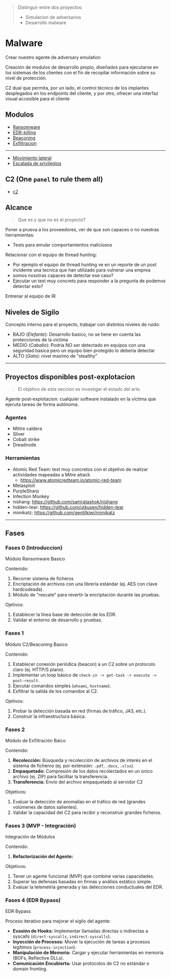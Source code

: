 > Distinguir entre dos proyectos:
> - Simulacion de adversarios
> - Desarrollo malware
>

# Malware

Crear nuestro agente de adversary emulation

Creación de modulos de desarrollo propio, diseñados para ejecutarse en 
los sistemas de los clientes con el fin de recopilar información sobre su nivel 
de protección.

C2 dual que permita, por un lado, el control técnico de los implantes 
desplegados en los endpoints del cliente, y por otro, ofrecer una interfaz 
visual accesible para el cliente

## Modulos
- [Ransomware]("./ransomware.md")
- [EDR-killing]("./edr-killing.md")
- [Beaconing]("./beaconing.md")
- [Exfiltracion]("./exfiltrar.md")
---
- [Movimiento lateral]("./movimiento-lateral.md")
- [Escalada de privilegios]("./escalada-privilegios.md")


## C2 (One ``panel`` to rule them all)
- [c2]("./c2.md")

## Alcance
> Que es y que no es el proyecto?

Poner a prueva a los proveedores, ver de que son capaces o no nuestras herramientas:
- Tests para emular comportamientos maliciosos

Relacionar con el equipo de thread hunting:
- Por ejemplo el equipo de thread hunting ve en un reporte de un post incidente una tecnica que han utilizado para vulnerar una emprea
- somos nosotras capaces de detectar ese caso?
- Ejecutar un test muy concreto para responder a la pregunta de podemos detectar esto?

Entrenar al equipo de IR

## Niveles de Sigilo

Concepto interno para el proyecto, trabajar con distintos niveles de ruido:

- BAJO (*Elefante*): Desarrollo basico, no se tiene en cuenta las protecciones de la victima
- MEDIO (*Caballo*): Podria NO ser detectado en equipos con una seguridad basica pero un equipo bien protegido lo deberia detectar
- ALTO (*Gato*): nivel maximo de “stealthy”

---

## Proyectos disponibles post-explotacion

> El objetivo de esta seccion es investigar el estado del arte.

Agente post-explotacion: cualquier software instalado en la víctima que ejecuta tareas de forma autónoma.

### Agentes
- Mittre caldera
- Sliver
- Cobalt strike
- Dreadnode

### Herramientas
- Atomic Red Team: test muy concretos con el objetivo de realizar actividades mapeadas a Mitre attack
    - https://www.atomicredteam.io/atomic-red-team
- Metasploit 
- PurpleSharp
- Infection Monkey
- nishang: https://github.com/samratashok/nishang
- hidden-tear: https://github.com/utkusen/hidden-tear
- mimikatz: https://github.com/gentilkiwi/mimikatz

---

## Fases

### Fases 0 (Introduccion)

Módulo Ransomware Basico

Contenido:
1. Recorrer sistema de ficheros
1. Encriptación de archivos con una librería estándar (ej. AES con clave hardcodeada).
1. Módulo de "rescate" para revertir la encriptación durante las pruebas.

Ojetivos:
1. Establecer la línea base de detección de los EDR.
1. Validar el entorno de desarrollo y pruebas.

### Fases 1

Módulo C2/Beaconing Basico

Contenido:
1. Establecer conexión periódica (beacon) a un C2 sobre un protocolo claro (ej. HTTP/S plano).
1. Implementar un loop básico de `check-in -> get-task -> execute -> post-result`.
1. Ejecutar comandos simples (`whoami`, `hostname`).
1. Exfiltrar la salida de los comandos al C2.

Ojetivos:
1. Probar la detección basada en red (firmas de tráfico, JA3, etc.).
1. Construir la infraestructura básica.


### Fases 2

Módulo de Exfiltración Baico

Contenido:
1.  **Recolección:** Búsqueda y recolección de archivos de interés en el sistema de ficheros (ej. por extensión: `.pdf`, `.docx`, `.xlsx`).
1.  **Empaquetado:** Compresión de los datos recolectados en un único archivo (ej. ZIP) para facilitar la transferencia.
1.  **Transferencia:** Envío del archivo empaquetado al servidor C2

Objetivos:
1.  Evaluar la detección de anomalías en el tráfico de red (grandes volúmenes de datos salientes).
1.  Validar la capacidad del C2 para recibir y reconstruir grandes ficheros.

### Fases 3 (MVP - Integración)

Integración de Módulos

Contenido:
1.  **Refactorización del Agente:**

Objetivos:
1.  Tener un agente funcional (MVP) que combine varias capacidades.
2.  Superar las defensas basadas en firmas y análisis estático simple.
3.  Evaluar la telemetría generada y las detecciones conductuales del EDR.

### Fases 4 (EDR Bypass)

EDR Bypass

Proceso iterativo para mejorar el sigilo del agente:
-   **Evasión de Hooks:** Implementar llamadas directas o indirectas a syscalls (`direct-syscalls`, `indirect-syscalls`).
-   **Inyección de Procesos:** Mover la ejecución de tareas a procesos legítimos (`process-injection`).
-   **Manipulación de Memoria:** Cargar y ejecutar herramientas en memoria (BOFs, Reflective DLLs).
-   **Comunicación Encubierta:** Usar protocolos de C2 no estándar o domain fronting.
